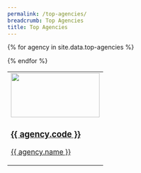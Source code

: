 ```yaml
---
permalink: /top-agencies/
breadcrumb: Top Agencies
title: Top Agencies
---
```


<table style="width: 630px border-spacing: 2px">
  
{% for agency in site.data.top-agencies %}
  
  <td style="width:30% padding:10px">  
    <a href="{{ agency.website }}">
      <img src="{{ agency.image-url }}" style="height: 100px; width:200px;"/>
      <h3> {{ agency.code }} </h3>
      <p> {{ agency.name }} </p>
    </a>
  </td>

{% endfor %}

</table>




